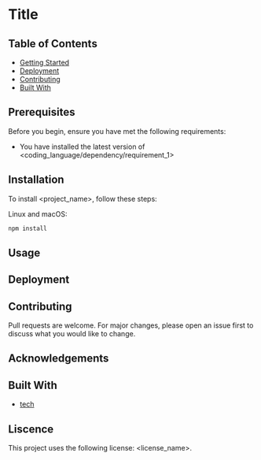 # Title

## Table of Contents

- [Getting Started](##Getting%20Started)
- [Deployment](##Deployment)
- [Contributing](##Contributing)
- [Built With](##Built%20With)

## Prerequisites

Before you begin, ensure you have met the following requirements:

- You have installed the latest version of <coding_language/dependency/requirement_1>

## Installation

To install <project_name>, follow these steps:

Linux and macOS:

```javascript
npm install
```

## Usage

## Deployment

## Contributing

Pull requests are welcome. For major changes, please open an issue first to discuss what you would like to change.

## Acknowledgements

## Built With

- [tech](#)

## Liscence

This project uses the following license: <license_name>.
